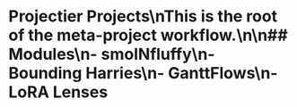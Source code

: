 # Projectier Projects\nThis is the root of the meta-project workflow.\n\n## Modules\n- smolNfluffy\n- Bounding Harries\n- GanttFlows\n- LoRA Lenses
